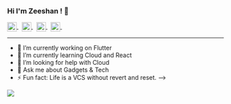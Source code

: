 ### Hi I'm Zeeshan ! 👋


<a href="https://www.linkedin.com/in/zeeshanbhati99/">
  <img align="center" alt="Linkedin" width="22px" src="https://cdn.jsdelivr.net/npm/simple-icons@v3/icons/linkedin.svg" />
</a>
&nbsp
<a href="https://github.com/zeeshanbhati">
  <img align="center" alt="Github" width="22px" src="https://cdn.jsdelivr.net/npm/simple-icons@v3/icons/github.svg" />
</a>
 &nbsp 
<a href="https://www.hackerrank.com/18ce008">
  <img align="center" alt="Hackerrank" width="22px" src="https://cdn.jsdelivr.net/npm/simple-icons@v3/icons/hackerrank.svg" />
</a>
&nbsp
<a href="https://twitter.com/zeeshan__07">
  <img align="center" alt="Twitter" width="22px" src="https://img.icons8.com/fluent/48/000000/twitter.png" />
</a>
&nbsp
<br\>

---

- 🔭 I’m currently working on Flutter
- 🌱 I’m currently learning Cloud and React
- 🤔 I’m looking for help with Cloud
- 💬 Ask me about Gadgets & Tech
- ⚡ Fun fact: Life is a VCS without revert and reset.
-->

![](https://github-readme-stats.vercel.app/api?username=zeeshanbhati&&show_icons=true&title_color=ffffff&icon_color=bb2acf&text_color=daf7dc&bg_color=151515)
